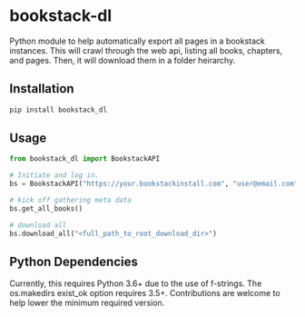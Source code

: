 # bookstack-dl

Python module to help automatically export all pages in a bookstack instances.
This will crawl through the web api, listing all books, chapters, and pages.
Then, it will download them in a folder heirarchy.

## Installation

```bash
pip install bookstack_dl
```

## Usage

```python
from bookstack_dl import BookstackAPI

# Initiate and log in.
bs = BookstackAPI("https://your.bookstackinstall.com", "user@email.com", "userpassword")

# kick off gathering meta data
bs.get_all_books()

# download all
bs.download_all("<full_path_to_root_download_dir>")
```

## Python Dependencies

Currently, this requires Python 3.6+ due to the use of f-strings.
The os.makedirs exist_ok option requires 3.5+.
Contributions are welcome to help lower the minimum required version.
